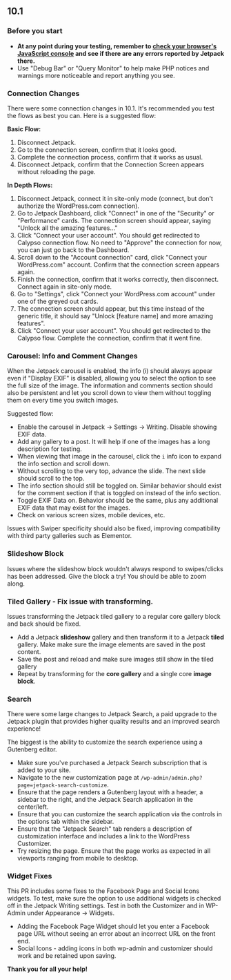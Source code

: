 ## 10.1

### Before you start

- **At any point during your testing, remember to [check your browser's JavaScript console](https://codex.wordpress.org/Using_Your_Browser_to_Diagnose_JavaScript_Errors#Step_3:_Diagnosis) and see if there are any errors reported by Jetpack there.**
- Use "Debug Bar" or "Query Monitor" to help make PHP notices and warnings more noticeable and report anything you see.

### Connection Changes

There were some connection changes in 10.1. It's recommended you test the flows as best you can. Here is a suggested flow: 

**Basic Flow:**

1. Disconnect Jetpack.
2. Go to the connection screen, confirm that it looks good.
3. Complete the connection process, confirm that it works as usual.
4. Disconnect Jetpack, confirm that the Connection Screen appears without reloading the page.

**In Depth Flows:**

1. Disconnect Jetpack, connect it in site-only mode (connect, but don't authorize the WordPress.com connection).
2. Go to Jetpack Dashboard, click "Connect" in one of the "Security" or "Performance" cards. The connection screen should appear, saying "Unlock all the amazing features..."
3. Click "Connect your user account". You should get redirected to Calypso connection flow. No need to "Approve" the connection for now, you can just go back to the Dashboard.
4. Scroll down to the "Account connection" card, click "Connect your WordPress.com" account. Confirm that the connection screen appears again.
5. Finish the connection, confirm that it works correctly, then disconnect. Connect again in site-only mode.
6. Go to "Settings", click "Connect your WordPress.com account" under one of the greyed out cards.
7. The connection screen should appear, but this time instead of the generic title, it should say "Unlock [feature name] and more amazing features".
8. Click "Connect your user account". You should get redirected to the Calypso flow. Complete the connection, confirm that it went fine.

### Carousel: Info and Comment Changes

When the Jetpack carousel is enabled, the info (i) should always appear even if "Display EXIF" is disabled, allowing you to select the option to see the full size of the image. The information and comments section should also be persistent and let you scroll down to view them without toggling them on every time you switch images.

Suggested flow: 

* Enable the carousel in Jetpack -> Settings -> Writing. Disable showing EXIF data.
* Add any gallery to a post. It will help if one of the images has a long description for testing.
* When viewing that image in the carousel, click the `i` info icon to expand the info section and scroll down.
* Without scrolling to the very top, advance the slide. The next slide should scroll to the top.
* The info section should still be toggled on. Similar behavior should exist for the comment section if that is toggled on instead of the info section.
* Toggle EXIF Data on. Behavior should be the same, plus any additional EXIF data that may exist for the images.
* Check on various screen sizes, mobile devices, etc.

Issues with Swiper specificity should also be fixed, improving compatibility with third party galleries such as Elementor. 

### Slideshow Block

Issues where the slideshow block wouldn't always respond to swipes/clicks has been addressed. Give the block a try! You should be able to zoom along. 

### Tiled Gallery - Fix issue with transforming.

Issues transforming the Jetpack tiled gallery to a regular core gallery block and back should be fixed.

* Add a Jetpack **slideshow** gallery and then transform it to a Jetpack **tiled** gallery. Make make sure the image elements are saved in the post content.
* Save the post and reload and make sure images still show in the tiled gallery
* Repeat by transforming for the **core gallery** and a single core **image block**. 

### Search

There were some large changes to Jetpack Search, a paid upgrade to the Jetpack plugin that provides higher quality results and an improved search experience!

The biggest is the ability to customize the search experience using a Gutenberg editor. 

* Make sure you've purchased a Jetpack Search subscription that is added to your site.
* Navigate to the new customization page at `/wp-admin/admin.php?page=jetpack-search-customize`.
* Ensure that the page renders a Gutenberg layout with a header, a sidebar to the right, and the Jetpack Search application in the center/left.
* Ensure that you can customize the search application via the controls in the options tab within the sidebar.
* Ensure that the "Jetpack Search" tab renders a description of customization interface and includes a link to the WordPress Customizer.
* Try resizing the page. Ensure that the page works as expected in all viewports ranging from mobile to desktop.

### Widget Fixes

This PR includes some fixes to the Facebook Page and Social Icons widgets. To test, make sure the option to use additional widgets is checked off in the Jetpack Writing settings. Test in both the Customizer and in WP-Admin under Appearance -> Widgets.

- Adding the Facebook Page Widget should let you enter a Facebook page URL without seeing an error about an incorrect URL on the front end.
- Social Icons - adding icons in both wp-admin and customizer should work and be retained upon saving.

**Thank you for all your help!**
